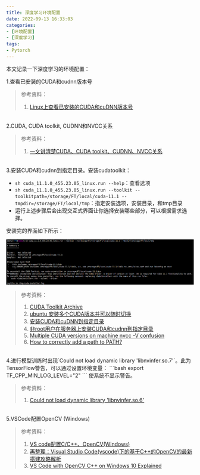 ```yaml
---
title: 深度学习环境配置
date: 2022-09-13 16:33:03
categories:
- [环境配置]
- [深度学习]
tags:
- Pytorch
---
```


本文记录一下深度学习的环境配置：
<!--more-->

1.查看已安装的CUDA和cudnn版本号

> 参考资料：
> 1. [Linux上查看已安装的CUDA和cuDNN版本号](https://bbs.huaweicloud.com/blogs/140384#:~:text=1.%20%E6%9F%A5%E7%9C%8BCUDA%E7%89%88%E6%9C%ACcuda,%2Flocal%20%7C%20gre...)

</br>
2.CUDA, CUDA toolkit, CUDNN和NVCC关系

> 参考资料：
> 1. [一文讲清楚CUDA、CUDA toolkit、CUDNN、NVCC关系](https://blog.csdn.net/qq_41094058/article/details/116207333)


</br>
3.安装CUDA和cudnn到指定目录。安装cudatoolkit：

- `sh cuda_11.1.0_455.23.05_linux.run --help`：查看选项
- `sh cuda_11.1.0_455.23.05_linux.run --toolkit --toolkitpath=/storage/FT/local/cuda-11.1 --tmpdir=/storage/FT/local/tmp`：指定安装选项，安装目录，和tmp目录
- 运行上述步骤后会出现交互式界面让你选择安装哪些部分，可以根据需求选择。

安装完的界面如下所示：

![](https://raw.githubusercontent.com/Tom89757/ImageHost/main/hexo/20220914102908.png)

>参考资料：
> 1. [CUDA Toolkit Archive](https://developer.nvidia.com/cuda-toolkit-archive)
> 2. [ubuntu 安装多个CUDA版本并可以随时切换](https://blog.csdn.net/yinxingtianxia/article/details/80462892)
> 3. [安装CUDA和cuDNN到指定目录](https://blog.csdn.net/kxqt233/article/details/113825524)
> 4. [非root用户在服务器上安装CUDA和cudnn到指定目录](https://blog.csdn.net/qq_35498453/article/details/110532839)
> 5. [Multiple CUDA versions on machine nvcc -V confusion](https://stackoverflow.com/questions/40517083/multiple-cuda-versions-on-machine-nvcc-v-confusion)
> 6. [How to correctly add a path to PATH?](https://unix.stackexchange.com/questions/26047/how-to-correctly-add-a-path-to-path)

</br>
4.进行模型训练时出现`Could not load dynamic library 'libnvinfer.so.7'`。此为TensorFlow警告，可以通过设置环境变量：
```bash
export TF_CPP_MIN_LOG_LEVEL="2"
```
使系统不显示警告。

>参考资料：
> 1. [Could not load dynamic library 'libnvinfer.so.6'](https://stackoverflow.com/questions/60368298/could-not-load-dynamic-library-libnvinfer-so-6)

</br>
5.VSCode配置OpenCV (Windows)

> 参考资料：
> 1. [VS code配置C/C++、OpenCV(Windows)](https://blog.csdn.net/m0_37833142/article/details/105686820)
> 2. [再整理：Visual Studio Code(vscode)下的基于C++的OpenCV的最新搭建攻略解析](https://www.cnblogs.com/czlhxm/p/13848278.html)
> 3. [VS Code with OpenCV C++ on Windows 10 Explained](https://cuda-chen.github.io/programming/image%20processing/2020/01/21/vscode-with-opencv-cpp-on-windows10-explained.html)




